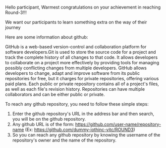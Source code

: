 Hello participant,
Warmest congratulations on your achievement in reaching Round-3!!!

We want our participants to learn something extra on the way of their journey

Here are some information about github:

GitHub is a web-based version-control and collaboration platform for software developers.Git is used to store the source code for a project and track the complete history of all changes to that code. It allows developers to collaborate on a project more effectively by providing tools for managing possibly conflicting changes from multiple developers. GitHub allows developers to change, adapt and improve software from its public repositories for free, but it charges for private repositories, offering various paid plans. Each public or private repository contains all of a project's files, as well as each file's revision history. Repositories can have multiple collaborators and can be either public or private. 

To reach any github repository, you need to follow these simple steps:

1. Enter the github repository's URL in the address bar and then search, you will be on the github repository.
2. Any github URL is of the form: https://github.com/user-name/repository-name (Ex: https://github.com/dummy-iothinc-vitc/ROUND3)
3. So you can reach any github repository by knowing the username of the repository's owner and the name of the repository.


